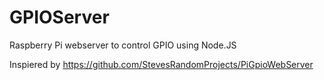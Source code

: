 # GPIOServer
Raspberry Pi webserver to control GPIO using Node.JS

Inspiered by https://github.com/StevesRandomProjects/PiGpioWebServer
